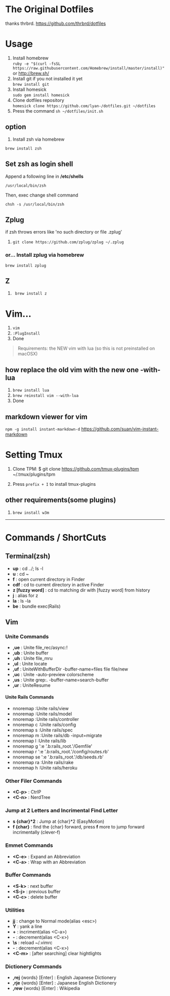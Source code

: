 # The Original Dotfiles

thanks thrbrd.
https://github.com/thrbrd/dotfiles

# Usage

1. Install homebrew  
``` ruby -e "$(curl -fsSL https://raw.githubusercontent.com/Homebrew/install/master/install)" ```  
or http://brew.sh/
1. Install git if you not installed it yet  
``` brew install git ```
1. Install homesick  
``` sudo gem install homesick ```
1. Clone dotfiles repository  
``` homesick clone https://github.com/lyan-/dotfiles.git ~/dotfiles ```
1. Press the command ``` sh ~/dotfiles/init.sh ```

## option

1. Install zsh via homebrew
```
brew install zsh
```

## Set zsh as login shell

Append a following line in **/etc/shells**
```
/usr/local/bin/zsh
```

Then, exec change shell command
```
chsh -s /usr/local/bin/zsh
```

## Zplug

if zsh throws errors like 'no such directory or file .zplug'

1. ```git clone https://github.com/zplug/zplug ~/.zplug```

### or... Install zplug via homebrew
```
brew install zplug
```

## Z

1. ``` brew install z```

# Vim...

1. ``` vim ```
2. ``` :PlugInstall ```
3. Done

>Requirements: the NEW vim with lua (so this is not preinstalled on macOSX)

## how replace the old vim with the new one -with-lua
1. ``` brew install lua ```
2. ``` brew reinstall vim --with-lua ```
3. Done

## markdown viewer for vim
```npm -g install instant-markdown-d```
https://github.com/suan/vim-instant-markdown


# Setting Tmux

1. Clone TPM:
    $ git clone https://github.com/tmux-plugins/tpm ~/.tmux/plugins/tpm

2. Press `prefix + I` to install tmux-plugins

## other requirements(some plugins)
1. ``` brew install w3m ```

---

# Commands / ShortCuts

## Terminal(zsh)

- **up** : cd ../; ls -l
- **u** : cd ~
- **f** : open current directory in Finder
- **cdf** : cd to current directory in active Finder
- **z [fuzzy word]** : cd to matching dir with [fuzzy word] from history
- **j** : alias for z
- **la** : ls -la
- **be** : bundle exec(Rails)

## Vim

### Unite Commands

- **,ue** : Unite file_rec/async:!
- **,ub** : Unite buffer
- **,uh** : Unite file_mru
- **,ul** : Unite locate
- **,uf** : UniteWithBufferDir -buffer-name=files file file/new
- **,uc** : Unite -auto-preview colorscheme
- **,us** : Unite grep:. -buffer-name=search-buffer
- **,ur** : UniteResume

#### Unite Rails Commands
- nnoremap <buffer><C-H><C-H><C-H>  :<C-U>Unite rails/view<CR>
- nnoremap <buffer><C-H><C-H>       :<C-U>Unite rails/model<CR>
- nnoremap <buffer><C-H>            :<C-U>Unite rails/controller<CR>
- nnoremap <buffer><C-H>c           :<C-U>Unite rails/config<CR>
- nnoremap <buffer><C-H>s           :<C-U>Unite rails/spec<CR>
- nnoremap <buffer><C-H>m           :<C-U>Unite rails/db -input=migrate<CR>
- nnoremap <buffer><C-H>l           :<C-U>Unite rails/lib<CR>
- nnoremap <buffer><expr><C-H>g     ':e '.b:rails_root.'/Gemfile<CR>'
- nnoremap <buffer><expr><C-H>r     ':e '.b:rails_root.'/config/routes.rb<CR>'
- nnoremap <buffer><expr><C-H>se    ':e '.b:rails_root.'/db/seeds.rb<CR>'
- nnoremap <buffer><C-H>ra          :<C-U>Unite rails/rake<CR>
- nnoremap <buffer><C-H>h           :<C-U>Unite rails/heroku<CR>

### Other Filer Commands

- **\<C-p>** : CtrlP 
- **\<C-n>** : NerdTree

### Jump at 2 Letters and Incrimental Find Letter

- **s {char}\*2** : Jump at {char}*2 (EasyMotion)
- **f {char}** : find the {char} forward, press **f** more to jump forward incrimentally (clever-f)

### Emmet Commands

- **\<C-e>** : Expand an Abbreviation
- **\<C-a>** : Wrap with an Abbreviation

### Buffer Commands

- **\<S-k>** : next buffer
- **\<S-j>** : previous buffer
- **\<C-c>** : delete buffer

### Utilities

- **jj** : change to Normal mode(alias \<esc>)
- **Y** : yank a line
- **+** : incriment(alias \<C-a>)
- **-** : decrement(alias \<C-x>)
- **\s** : reload ~/.vimrc
- **-** : decrement(alias \<C-x>)
- **\<C-m>** : [after searching] clear hightlights

### Dictionery Commands

- **,rej** {words} [Enter] : English Japanese Dictionery
- **,rje** {words} [Enter] : Japanese English Dictionery
- **,rew** {words} [Enter] : Wikipedia

